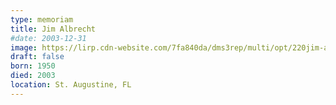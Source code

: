 ```yaml
---
type: memoriam
title: Jim Albrecht
#date: 2003-12-31
image: https://lirp.cdn-website.com/7fa840da/dms3rep/multi/opt/220jim-albrecht-1920w.jpg
draft: false
born: 1950
died: 2003
location: St. Augustine, FL
---
```

